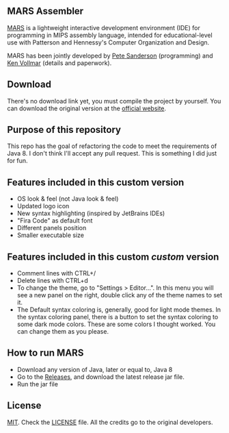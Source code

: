 ## MARS Assembler
[MARS][1] is a lightweight interactive development environment (IDE) for programming in MIPS assembly language, intended for educational-level use with Patterson and Hennessy's Computer Organization and Design.

MARS has been jointly developed by [Pete Sanderson][4] (programming) and [Ken Vollmar][5] (details and paperwork).

## Download
There's no download link yet, you must compile the project by yourself.
You can download the original version at the [official website][6].

## Purpose of this repository
This repo has the goal of refactoring the code to meet the requirements of Java 8.
I don't think I'll accept any pull request. This is something I did just for fun.

## Features included in this custom version
- OS look & feel (not Java look & feel)
- Updated logo icon
- New syntax highlighting (inspired by JetBrains IDEs)
- "Fira Code" as default font
- Different panels position
- Smaller executable size

## Features included in this custom *custom* version
- Comment lines with CTRL+/
- Delete lines with CTRL+d
- To change the theme, go to "Settings > Editor...". In this menu you will see a new panel on the right, double click any of the theme names to set it.
- The Default syntax coloring is, generally, good for light mode themes. In the syntax coloring panel, there is a button to set the syntax coloring to some dark mode colors. These are some colors I thought worked. You can change them as you please.

## How to run MARS
 - Download any version of Java, later or equal to, Java 8
 - Go to the [Releases][8], and download the latest release jar file.
 - Run the jar file

## License
[MIT][2]. Check the [LICENSE][3] file. All the credits go to the original developers.

  [1]: http://courses.missouristate.edu/KenVollmar/MARS/index.htm
  [2]: http://www.opensource.org/licenses/mit-license.html
  [3]: https://github.com/adolphenom/MARS_Assembler/blob/master/LICENSE
  [4]: http://faculty.otterbein.edu/PSanderson/
  [5]: http://courses.missouristate.edu/KenVollmar/
  [6]: http://courses.missouristate.edu/KenVollmar/MARS/download.htm
  [7]: http://courses.missouristate.edu/KenVollmar/MARS/Help/MarsHelpIntro.html
  [8]: https://github.com/Same4254/MARS_Assembler/releases
